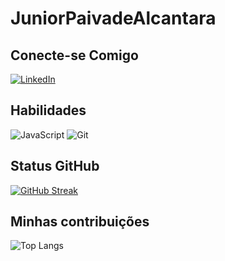 # JuniorPaivadeAlcantara

## Conecte-se Comigo
[![LinkedIn](https://img.shields.io/badge/LinkedIn-FFF?style=for-the-badge&logo=linkedin&logoColor=0E76A8)](https://www.linkedin.com/in/jos%C3%A9-carlos-paiva-de-alc%C3%A2ntara-junior-17b980136/)
## Habilidades
![JavaScript](https://img.shields.io/badge/JavaScript-000?style=for-the-badge&logo=javascript)
![Git](https://img.shields.io/badge/Git-000?style=for-the-badge&logo=Git)

## Status GitHub
[![GitHub Streak](https://streak-stats.demolab.com/?user=JuniorPaivadeAlcantara&theme=bear&background=000&border=30A3DC&dates=FFF)](https://github.com/JuniorPaivadeAlcantara)

## Minhas contribuições
![Top Langs](https://github-readme-stats-git-masterrstaa-rickstaa.vercel.app/api/top-langs/?username=JuniorPaivadeAlcantara&bg_color=000&border_color=30A3DC&title_color=E94D5F&text_color=FFF)


